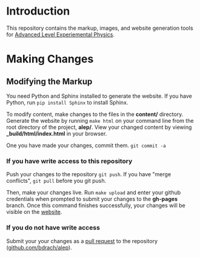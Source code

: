 # Introduction

This repository contains the markup, images, and website generation tools for [Advanced Level Experiemental Physics](http://alevelexperimentalphysics.info/index.html).

# Making Changes
## Modifying the Markup

You need Python and Sphinx installed to generate the website.  If you have Python, run `pip install Sphinx` to install Sphinx. 

To modify content, make changes to the files in the **content/** directory.  Generate the website by running `make html` on your command line from the root directory of the project, **alep/**.  View your changed content by viewing **_build/html/index.html** in your browser.

One you have made your changes, commit them.  `git commit -a`

### If you have write access to this repository

Push your changes to the repository `git push`.  If you have "merge conflicts", `git pull` before you git push.

Then, make your changes live.  Run `make upload` and enter your github credentials when prompted to submit your changes to the **gh-pages** branch. Once this command finishes successfully, your changes will be visible on the [website](http://alevelexperimentalphysics.info/index.html).

### If you do not have write access

Submit your your changes as a [pull request](https://help.github.com/articles/about-pull-requests/) to the repository ([github.com/bdrach/alep](https://github.com/bdrach/alep)).



